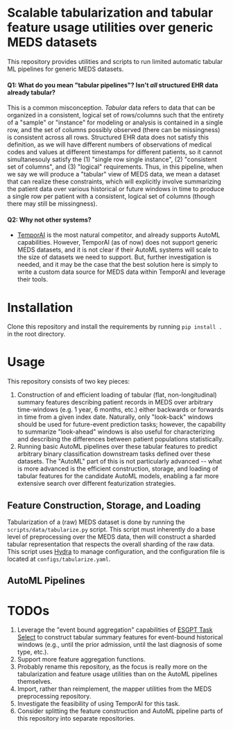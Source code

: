 # Scalable tabularization and tabular feature usage utilities over generic MEDS datasets
This repository provides utilities and scripts to run limited automatic tabular ML pipelines for generic MEDS
datasets.

#### Q1: What do you mean "tabular pipelines"? Isn't _all_ structured EHR data already tabular?
This is a common misconception. _Tabular_ data refers to data that can be organized in a consistent, logical
set of rows/columns such that the entirety of a "sample" or "instance" for modeling or analysis is contained
in a single row, and the set of columns possibly observed (there can be missingness) is consistent across all
rows. Structured EHR data does not satisfy this definition, as we will have different numbers of observations
of medical codes and values at different timestamps for different patients, so it cannot simultanesouly
satisfy the (1) "single row single instance", (2) "consistent set of columns", and (3) "logical" requirements.
Thus, in this pipeline, when we say we will produce a "tabular" view of MEDS data, we mean a dataset that can
realize these constraints, which will explicitly involve summarizing the patient data over various historical
or future windows in time to produce a single row per patient with a consistent, logical set of columns
(though there may still be missingness).

#### Q2: Why not other systems?
  - [TemporAI](https://github.com/vanderschaarlab/temporai) is the most natural competitor, and already
    supports AutoML capabilities. However, TemporAI (as of now) does not support generic MEDS datasets, and it
    is not clear if their AutoML systems will scale to the size of datasets we need to support. But, further
    investigation is needed, and it may be the case that the best solution here is simply to write a custom
    data source for MEDS data within TemporAI and leverage their tools.

# Installation
Clone this repository and install the requirements by running `pip install .` in the root directory.

# Usage
This repository consists of two key pieces:
  1. Construction of and efficient loading of tabular (flat, non-longitudinal) summary features describing
     patient records in MEDS over arbitrary time-windows (e.g. 1 year, 6 months, etc.) either backwards or
     forwards in time from a given index date. Naturally, only "look-back" windows should be used for
     future-event prediction tasks; however, the capability to summarize "look-ahead" windows is also useful
     for characterizing and describing the differences between patient populations statistically.
  2. Running basic AutoML pipelines over these tabular features to predict arbitrary binary classification
     downstream tasks defined over these datasets. The "AutoML" part of this is not particularly advanced --
     what is more advanced is the efficient construction, storage, and loading of tabular features for the
     candidate AutoML models, enabling a far more extensive search over different featurization strategies.

## Feature Construction, Storage, and Loading
Tabularization of a (raw) MEDS dataset is done by running the `scripts/data/tabularize.py` script. This script
must inherently do a base level of preprocessing over the MEDS data, then will construct a sharded tabular
representation that respects the overall sharding of the raw data. This script uses [Hydra](https://hydra.cc/)
to manage configuration, and the configuration file is located at `configs/tabularize.yaml`.

## AutoML Pipelines

# TODOs
  1. Leverage the "event bound aggregation" capabilities of [ESGPT Task
     Select](https://github.com/justin13601/ESGPTTaskQuerying/) to construct tabular summary features for
     event-bound historical windows (e.g., until the prior admission, until the last diagnosis of some type,
     etc.).
  2. Support more feature aggregation functions.
  3. Probably rename this repository, as the focus is really more on the tabularization and feature usage
     utilities than on the AutoML pipelines themselves.
  4. Import, rather than reimplement, the mapper utilities from the MEDS preprocessing repository.
  5. Investigate the feasibility of using TemporAI for this task.
  6. Consider splitting the feature construction and AutoML pipeline parts of this repository into separate
     repositories.
